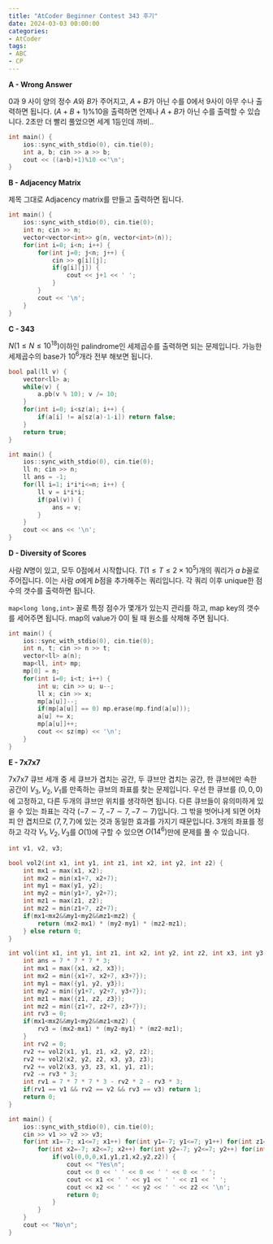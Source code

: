 ```yaml
---
title: "AtCoder Beginner Contest 343 후기"
date: 2024-03-03 00:00:00
categories:
- AtCoder
tags:
- ABC
- CP
---
```


**A - Wrong Answer**

$0$과 $9$ 사이 양의 정수 $A$와 $B$가 주어지고, $A+B$가 아닌 수를 $0$에서 $9$사이 아무 수나 출력하면 됩니다. $(A+B+1)\%10$을 출력하면 언제나 $A+B$가 아닌 수를 출력할 수 있습니다. 2초만 더 빨리 풀었으면 세계 1등인데 까비..

```cpp
int main() {
    ios::sync_with_stdio(0), cin.tie(0);
    int a, b; cin >> a >> b;
    cout << ((a+b)+1)%10 <<'\n';
}
```

**B - Adjacency Matrix**

제목 그대로 Adjacency matrix를 만들고 출력하면 됩니다.

```cpp
int main() {
    ios::sync_with_stdio(0), cin.tie(0);
    int n; cin >> n;
    vector<vector<int>> g(n, vector<int>(n));
    for(int i=0; i<n; i++) {
        for(int j=0; j<n; j++) {
            cin >> g[i][j];
            if(g[i][j]) {
                cout << j+1 << ' ';
            }
        }
        cout << '\n';
    }
}
```

**C - 343**

$N(1 \leq N \leq 10^{18})$이하인 palindrome인 세제곱수를 출력하면 되는 문제입니다. 가능한 세제곱수의 base가 $10^6$개라 전부 해보면 됩니다.

```cpp
bool pal(ll v) {
    vector<ll> a;
    while(v) {
        a.pb(v % 10); v /= 10;
    }
    for(int i=0; i<sz(a); i++) {
        if(a[i] != a[sz(a)-1-i]) return false;
    }
    return true;
}

int main() {
    ios::sync_with_stdio(0), cin.tie(0);
    ll n; cin >> n;
    ll ans = -1;
    for(ll i=1; i*i*i<=n; i++) {
        ll v = i*i*i;
        if(pal(v)) {
            ans = v;
        }
    }
    cout << ans << '\n';
}
```

**D - Diversity of Scores**

사람 $N$명이 있고, 모두 0점에서 시작합니다. $T(1\leq T\leq2\times10^5)$개의 쿼리가 $a$ $b$꼴로 주어집니다. 이는 사람 $a$에게 $b$점을 추가해주는 쿼리입니다. 각 쿼리 이후 unique한 점수의 갯수를 출력하면 됩니다. 

`map<long long,int>` 꼴로 특정 점수가 몇개가 있는지 관리를 하고, map key의 갯수를 세어주면 됩니다. map의 value가 0이 될 때 원소를 삭제해 주면 됩니다. 

```cpp
int main() {
    ios::sync_with_stdio(0), cin.tie(0);
    int n, t; cin >> n >> t;
    vector<ll> a(n);
    map<ll, int> mp;
    mp[0] = n;
    for(int i=0; i<t; i++) {
        int u; cin >> u; u--;
        ll x; cin >> x;
        mp[a[u]]--;
        if(mp[a[u]] == 0) mp.erase(mp.find(a[u]));
        a[u] += x;
        mp[a[u]]++;
        cout << sz(mp) << '\n';
    }
}
```

**E - 7x7x7**

7x7x7 큐브 세개 중 세 큐브가 겹치는 공간, 두 큐브만 겹치는 공간, 한 큐브에만 속한 공간이 $V_3,V_2, V_1$를 만족하는 큐브의 좌표를 찾는 문제입니다. 우선 한 큐브를 $(0,0,0)$에 고정하고, 다른 두개의 큐브만 위치를 생각하면 됩니다. 다른 큐브들이 유의미하게 있을 수 있는 좌표는 각각 $(-7\sim7, -7\sim7,-7\sim7)$입니다. 그 밖을 벗어나게 되면 어차피 안 겹치므로 $(7,7,7)$에 있는 것과 동일한 효과를 가지기 때문입니다. 3개의 좌표를 정하고 각각 $V_1, V_2, V_3$를 $O(1)$에 구할 수 있으면 $O(14^6)$만에 문제를 풀 수 있습니다.

```cpp 
int v1, v2, v3;

bool vol2(int x1, int y1, int z1, int x2, int y2, int z2) {
    int mx1 = max(x1, x2);
    int mx2 = min(x1+7, x2+7);
    int my1 = max(y1, y2);
    int my2 = min(y1+7, y2+7);
    int mz1 = max(z1, z2);
    int mz2 = min(z1+7, z2+7);
    if(mx1<mx2&&my1<my2&&mz1<mz2) {
        return (mx2-mx1) * (my2-my1) * (mz2-mz1);
    } else return 0;
}

int vol(int x1, int y1, int z1, int x2, int y2, int z2, int x3, int y3, int z3) {
    int ans = 7 * 7 * 7 * 3;
    int mx1 = max({x1, x2, x3});
    int mx2 = min({x1+7, x2+7, x3+7});
    int my1 = max({y1, y2, y3});
    int my2 = min({y1+7, y2+7, y3+7});
    int mz1 = max({z1, z2, z3});
    int mz2 = min({z1+7, z2+7, z3+7});
    int rv3 = 0;
    if(mx1<mx2&&my1<my2&&mz1<mz2) {
        rv3 = (mx2-mx1) * (my2-my1) * (mz2-mz1);
    }
    int rv2 = 0;
    rv2 += vol2(x1, y1, z1, x2, y2, z2);
    rv2 += vol2(x2, y2, z2, x3, y3, z3);
    rv2 += vol2(x3, y3, z3, x1, y1, z1);
    rv2 -= rv3 * 3;
    int rv1 = 7 * 7 * 7 * 3 - rv2 * 2 - rv3 * 3;
    if(rv1 == v1 && rv2 == v2 && rv3 == v3) return 1;
    return 0;
}

int main() {
    ios::sync_with_stdio(0), cin.tie(0);
    cin >> v1 >> v2 >> v3;
    for(int x1=-7; x1<=7; x1++) for(int y1=-7; y1<=7; y1++) for(int z1=-7; z1<=7; z1++) {
        for(int x2=-7; x2<=7; x2++) for(int y2=-7; y2<=7; y2++) for(int z2=-7; z2<=7; z2++) {
            if(vol(0,0,0,x1,y1,z1,x2,y2,z2)) {
                cout << "Yes\n";
                cout << 0 << ' ' << 0 << ' ' << 0 << ' ';
                cout << x1 << ' ' << y1 << ' ' << z1 << ' ';
                cout << x2 << ' ' << y2 << ' ' << z2 << '\n';
                return 0;
            }
        }
    }
    cout << "No\n";
}
```


